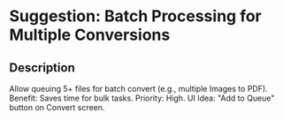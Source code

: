 # Suggestion: Batch Processing for Multiple Conversions

## Description
Allow queuing 5+ files for batch convert (e.g., multiple Images to PDF). Benefit: Saves time for bulk tasks. Priority: High. UI Idea: "Add to Queue" button on Convert screen.